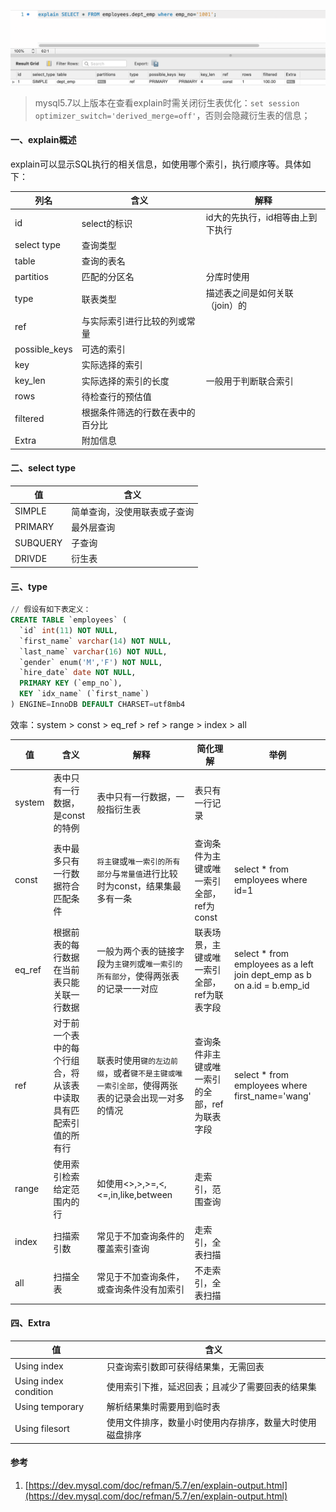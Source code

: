 <!-- date: 2020.07.28 00:00 -->
![image.png](pic/1240-20210115030154368.png)

> mysql5.7以上版本在查看explain时需关闭衍生表优化：`set session optimizer_switch='derived_merge=off'`，否则会隐藏衍生表的信息；

#### 一、explain概述

explain可以显示SQL执行的相关信息，如使用哪个索引，执行顺序等。具体如下：

| 列名            | 含义               | 解释                 |
| ------------- | ---------------- | ------------------ |
| id            | select的标识        | id大的先执行，id相等由上到下执行 |
| select type   | 查询类型             |                    |
| table         | 查询的表名            |                    |
| partitios     | 匹配的分区名           | 分库时使用              |
| type          | 联表类型             | 描述表之间是如何关联（join）的  |
| ref           | 与实际索引进行比较的列或常量   |                    |
| possible_keys | 可选的索引            |                    |
| key           | 实际选择的索引          |                    |
| key_len       | 实际选择的索引的长度       | 一般用于判断联合索引         |
| rows          | 待检查行的预估值         |                    |
| filtered      | 根据条件筛选的行数在表中的百分比 |                    |
| Extra         | 附加信息             |                    |

#### 二、select type

| 值        | 含义             |
| -------- | -------------- |
| SIMPLE   | 简单查询，没使用联表或子查询 |
| PRIMARY  | 最外层查询          |
| SUBQUERY | 子查询            |
| DRIVDE   | 衍生表            |

#### 三、type

```sql
// 假设有如下表定义：
CREATE TABLE `employees` (
  `id` int(11) NOT NULL,
  `first_name` varchar(14) NOT NULL,
  `last_name` varchar(16) NOT NULL,
  `gender` enum('M','F') NOT NULL,
  `hire_date` date NOT NULL,
  PRIMARY KEY (`emp_no`),
  KEY `idx_name` (`first_name`)
) ENGINE=InnoDB DEFAULT CHARSET=utf8mb4
```

效率：system > const > eq_ref > ref > range > index > all

| 值      | 含义                               | 解释                                               | 简化理解                     | 举例                                                                      |
| ------ | -------------------------------- | ------------------------------------------------ | ------------------------ | ----------------------------------------------------------------------- |
| system | 表中只有一行数据，是const的特例               | 表中只有一行数据，一般指衍生表                                  | 表只有一行记录                  |                                                                         |
| const  | 表中最多只有一行数据符合匹配条件                 | `将主键`或`唯一索引的所有部分`与`常量值`进行比较时为const，结果集最多有一条      | 查询条件为主键或唯一索引全部，ref为const | select * from employees where id=1                                      |
| eq_ref | 根据前表的每行数据在当前表只能关联一行数据            | 一般为两个表的链接字段为`主键列`或`唯一索引的所有部分`，使得两张表的记录一一对应       | 联表场景，主键或唯一索引全部，ref为联表字段  | select * from employees as a left join dept_emp as b on a.id = b.emp_id |
| ref    | 对于前一个表中的每个行组合，将从该表中读取具有匹配索引值的所有行 | 联表时使用`键的左边前缀`，或者`键不是主键或唯一索引全部`，使得两张表的记录会出现一对多的情况 | 查询条件非主键或唯一索引的全部，ref为联表字段 | select * from employees where first_name='wang'                         |
| range  | 使用索引检索给定范围内的行                    | 如使用<>,>,>=,<,<=,in,like,between                  | 走索引，范围查询                 |                                                                         |
| index  | 扫描索引数                            | 常见于不加查询条件的覆盖索引查询                                 | 走索引，全表扫描                 |                                                                         |
| all    | 扫描全表                             | 常见于不加查询条件，或查询条件没有加索引                             | 不走索引，全表扫描                |                                                                         |

#### 四、Extra

| 值                     | 含义                           |
| --------------------- | ---------------------------- |
| Using index           | 只查询索引数即可获得结果集，无需回表           |
| Using index condition | 使用索引下推，延迟回表；且减少了需要回表的结果集     |
| Using temporary       | 解析结果集时需要用到临时表                |
| Using filesort        | 使用文件排序，数量小时使用内存排序，数量大时使用磁盘排序 |

#### 参考

1. [https://dev.mysql.com/doc/refman/5.7/en/explain-output.html](https://dev.mysql.com/doc/refman/5.7/en/explain-output.html)